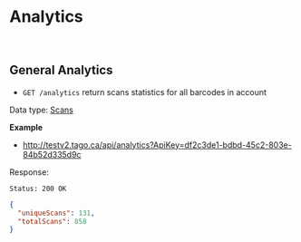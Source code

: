 Analytics
====

<br/>

General Analytics
------

* `GET /analytics` return scans statistics for all barcodes in account

Data type: [Scans](scans.md)

**Example**

  * http://testv2.tago.ca/api/analytics?ApiKey=df2c3de1-bdbd-45c2-803e-84b52d335d9c

Response:

```
Status: 200 OK
```

```json
{
  "uniqueScans": 131,
  "totalScans": 858
}
```
